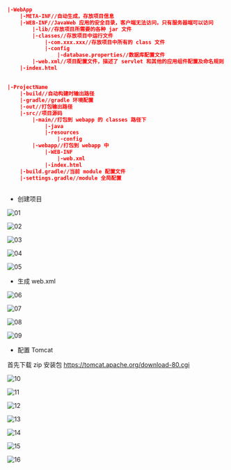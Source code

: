 # 

## 

```json
|-WebApp
	|-META-INF//自动生成，存放项目信息
	|-WEB-INF//JavaWeb 应用的安全目录，客户端无法访问，只有服务器端可以访问
		|-lib//存放项目所需要的各种 jar 文件
		|-classes//存放项目中运行文件
			|-com.xxx.xxx//存放项目中所有的 class 文件
			|-config
				|-database.properties//数据库配置文件
		|-web.xml//项目配置文件，描述了 servlet 和其他的应用组件配置及命名规则
	|-index.html
```

## 

```json
|-ProjectName
	|-build//自动构建时输出路径
	|-gradle//gradle 环境配置
	|-out//打包输出路径
	|-src//项目源码
		|-main//打包到 webapp 的 classes 路径下
			|-java
			|-resources
				|-config
		|-webapp//打包到 webapp 中
			|-WEB-INF
				|-web.xml
			|-index.html
	|-build.gradle//当前 module 配置文件
	|-settings.gradle//module 全局配置
```

## 

- 创建项目

![01](/Users/next/Work/Mine/Android-ReadTheFuckingSourceCode/resources/images/web_project/01.png)

![02](/Users/next/Work/Mine/Android-ReadTheFuckingSourceCode/resources/images/web_project/02.png)

![03](/Users/next/Work/Mine/Android-ReadTheFuckingSourceCode/resources/images/web_project/03.png)

![04](/Users/next/Work/Mine/Android-ReadTheFuckingSourceCode/resources/images/web_project/04.png)

![05](/Users/next/Work/Mine/Android-ReadTheFuckingSourceCode/resources/images/web_project/05.png)

- 生成 web.xml

![06](/Users/next/Work/Mine/Android-ReadTheFuckingSourceCode/resources/images/web_project/06.png)

![07](/Users/next/Work/Mine/Android-ReadTheFuckingSourceCode/resources/images/web_project/07.png)

![08](/Users/next/Work/Mine/Android-ReadTheFuckingSourceCode/resources/images/web_project/08.png)

![09](/Users/next/Work/Mine/Android-ReadTheFuckingSourceCode/resources/images/web_project/09.png)

- 配置 Tomcat

首先下载 zip 安装包
https://tomcat.apache.org/download-80.cgi

![10](/Users/next/Work/Mine/Android-ReadTheFuckingSourceCode/resources/images/web_project/10.png)

![11](/Users/next/Work/Mine/Android-ReadTheFuckingSourceCode/resources/images/web_project/11.png)

![12](/Users/next/Work/Mine/Android-ReadTheFuckingSourceCode/resources/images/web_project/12.png)

![13](/Users/next/Work/Mine/Android-ReadTheFuckingSourceCode/resources/images/web_project/13.png)

![14](/Users/next/Work/Mine/Android-ReadTheFuckingSourceCode/resources/images/web_project/14.png)

![15](/Users/next/Work/Mine/Android-ReadTheFuckingSourceCode/resources/images/web_project/15.png)

![16](/Users/next/Work/Mine/Android-ReadTheFuckingSourceCode/resources/images/web_project/16.png)